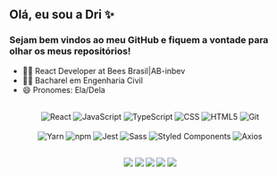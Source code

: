 ## Olá, eu sou a Dri ✨


<h3 align= "left"> 
  Sejam bem vindos ao meu GitHub e fiquem a vontade para olhar os meus repositórios! 
</h3>


- 👩‍💻 React Developer at Bees Brasil|AB-inbev
- 👷‍♀️ Bacharel em Engenharia Civil
- 😄 Pronomes: Ela/Dela

##
 

 <div align="center">
   <img align="center" alt="React" src="https://img.shields.io/badge/React-23272F?style=for-the-badge&logo=react&logoColor=61DAFB"/>      
   <img align="center" alt="JavaScript" src="https://img.shields.io/badge/JavaScript-F7DF1E?style=for-the-badge&logo=javascript&logoColor=black"/>
   <img align="center" alt="TypeScript" src="https://img.shields.io/badge/TypeScript-3178C6?style=for-the-badge&logo=typescript&logoColor=white" />          
   <img align="center" alt="CSS" src="https://img.shields.io/badge/css-1572B6?style=for-the-badge&logo=css3&logoColor=white"/>   
   <img align="center" alt="HTML5" src="https://img.shields.io/badge/html5-E34F26?style=for-the-badge&logo=html5&logoColor=white"/>     
   <img align="center" alt="Git" src="https://img.shields.io/badge/git-23272F?style=for-the-badge&logo=git"/>
 </div>
   <br>
 <div align="center">
    <img align="center" alt="Yarn" src="https://img.shields.io/badge/yarn-23272F?style=for-the-badge&logo=yarn" />
    <img align="center" alt="npm" src="https://img.shields.io/badge/npm-CB3837?style=for-the-badge&logo=npm&logoColor=white" />     
    <img align="center" alt="Jest" src="https://img.shields.io/badge/jest-C21325?style=for-the-badge&logo=jest&logoColor=white" />
    <img align="center" alt="Sass" src="https://img.shields.io/badge/sass-CC6699?style=for-the-badge&logo=sass&logoColor=white" />
    <img align="center" alt="Styled Components" src="https://img.shields.io/badge/Styled%20Components-DB7093?style=for-the-badge&logo=styledcomponents&logoColor=white" />
   <img align="center" alt="Axios" src="https://img.shields.io/badge/axios-5A29E4?style=for-the-badge&logo=axios" />
 </div>

   
 ##


 <h4 align="center">
   
  <a href="https://twitter.com/dristroy" target="_blank"><img src="https://img.shields.io/badge/Twitter-1DA1F2?style=for-the-badge&logo=twitter&logoColor=white" target="_blank"></a>
  <a href="https://instagram.com/drifaro" target="_blank"><img src="https://img.shields.io/badge/-Instagram-%23E4405F?style=for-the-badge&logo=instagram&logoColor=white" target="_blank"></a>
  <a href="https://facebook.com/drifaro.95" target="_blank"><img src="https://img.shields.io/badge/Facebook-1877F2?style=for-the-badge&logo=facebook&logoColor=white" target="_blank"></a> 
  <a href = "mailto:eng.drifaro@gmail.com"><img src="https://img.shields.io/badge/-Gmail-%23333?style=for-the-badge&logo=gmail&logoColor=white" target="_blank"></a>
  <a href="https://www.linkedin.com/in/drislainefaro/" target="_blank"><img src="https://img.shields.io/badge/-LinkedIn-%230077B5?style=for-the-badge&logo=linkedin&logoColor=white" target="_blank"></a>
 
</div>
